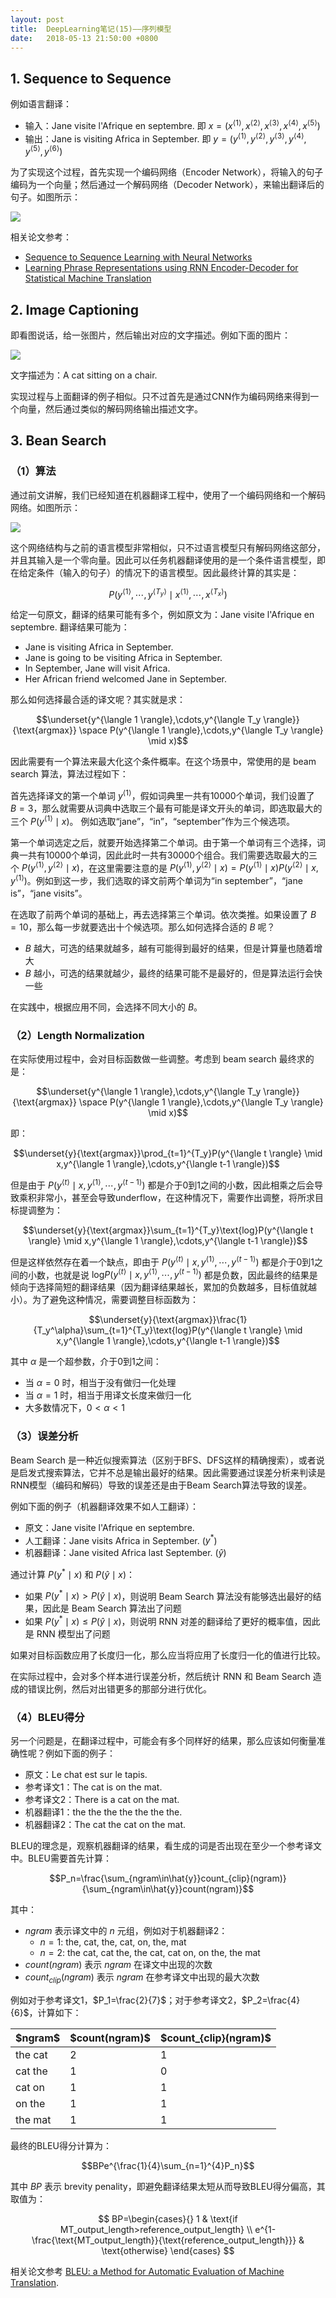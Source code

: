 ```yaml
---
layout: post
title:  DeepLearning笔记(15)——序列模型
date:   2018-05-13 21:50:00 +0800
---
```


## 1. Sequence to Sequence

例如语言翻译：

- 输入：Jane visite l'Afrique en septembre. 即 $x=(x^{\langle 1 \rangle},x^{\langle 2 \rangle},x^{\langle 3 \rangle},x^{\langle 4 \rangle},x^{\langle 5 \rangle})$
- 输出：Jane is visiting Africa in September. 即 $y=(y^{\langle 1 \rangle},y^{\langle 2 \rangle},y^{\langle 3 \rangle},y^{\langle 4 \rangle},y^{\langle 5 \rangle},y^{\langle 6 \rangle})$

为了实现这个过程，首先实现一个编码网络（Encoder Network），将输入的句子编码为一个向量；然后通过一个解码网络（Decoder Network），来输出翻译后的句子。如图所示：

![]({{site.baseurl}}/images/deeplearning/15-1.png)

相关论文参考：

- [Sequence to Sequence Learning with Neural Networks](https://arxiv.org/abs/1409.3215)
- [Learning Phrase Representations using RNN Encoder-Decoder for Statistical Machine Translation](https://arxiv.org/abs/1406.1078)

## 2. Image Captioning

即看图说话，给一张图片，然后输出对应的文字描述。例如下面的图片：

![]({{site.baseurl}}/images/deeplearning/15-2.jpg)

文字描述为：A cat sitting on a chair.

实现过程与上面翻译的例子相似。只不过首先是通过CNN作为编码网络来得到一个向量，然后通过类似的解码网络输出描述文字。

## 3. Bean Search

### （1）算法

通过前文讲解，我们已经知道在机器翻译工程中，使用了一个编码网络和一个解码网络。如图所示：

![]({{site.baseurl}}/images/deeplearning/15-3.png)

这个网络结构与之前的语言模型非常相似，只不过语言模型只有解码网络这部分，并且其输入是一个零向量。因此可以任务机器翻译使用的是一个条件语言模型，即在给定条件（输入的句子）的情况下的语言模型。因此最终计算的其实是：

$$P(y^{\langle 1 \rangle},\cdots,y^{\langle T_y \rangle} \mid x^{\langle 1 \rangle},\cdots,x^{\langle T_x \rangle})$$

给定一句原文，翻译的结果可能有多个，例如原文为：Jane visite l'Afrique en septembre. 翻译结果可能为：

- Jane is visiting Africa in September.
- Jane is going to be visiting Africa in September.
- In September, Jane will visit Africa.
- Her African friend welcomed Jane in September.

那么如何选择最合适的译文呢？其实就是求：

$$\underset{y^{\langle 1 \rangle},\cdots,y^{\langle T_y \rangle}}{\text{argmax}} \space P(y^{\langle 1 \rangle},\cdots,y^{\langle T_y \rangle} \mid x)$$

因此需要有一个算法来最大化这个条件概率。在这个场景中，常使用的是 beam search 算法，算法过程如下：

首先选择译文的第一个单词 $y^{\langle 1 \rangle}$，假如词典里一共有10000个单词，我们设置了 $B=3$，那么就需要从词典中选取三个最有可能是译文开头的单词，即选取最大的三个 $P(y^{\langle 1 \rangle} \mid x)$。 例如选取“jane”，“in”，“september”作为三个候选项。

第一个单词选定之后，就要开始选择第二个单词。由于第一个单词有三个选择，词典一共有10000个单词，因此此时一共有30000个组合。我们需要选取最大的三个 $P(y^{\langle 1 \rangle},y^{\langle 2 \rangle} \mid x)$，在这里需要注意的是 $P(y^{\langle 1 \rangle},y^{\langle 2 \rangle} \mid x)=P(y^{\langle 1 \rangle} \mid x)P(y^{\langle 2 \rangle} \mid x,y^{\langle 1 \rangle})$。例如到这一步，我们选取的译文前两个单词为“in september”，“jane is”，“jane visits”。

在选取了前两个单词的基础上，再去选择第三个单词。依次类推。如果设置了 $B=10$，那么每一步就要选出十个候选项。那么如何选择合适的 $B$ 呢？

- $B$ 越大，可选的结果就越多，越有可能得到最好的结果，但是计算量也随着增大
- $B$ 越小，可选的结果就越少，最终的结果可能不是最好的，但是算法运行会快一些

在实践中，根据应用不同，会选择不同大小的 $B$。

### （2）Length Normalization

在实际使用过程中，会对目标函数做一些调整。考虑到 beam search 最终求的是：

$$\underset{y^{\langle 1 \rangle},\cdots,y^{\langle T_y \rangle}}{\text{argmax}} \space P(y^{\langle 1 \rangle},\cdots,y^{\langle T_y \rangle} \mid x)$$

即：

$$\underset{y}{\text{argmax}}\prod_{t=1}^{T_y}P(y^{\langle t \rangle} \mid x,y^{\langle 1 \rangle},\cdots,y^{\langle t-1 \rangle})$$

但是由于 $P(y^{\langle t \rangle} \mid x,y^{\langle 1 \rangle},\cdots,y^{\langle t-1 \rangle})$ 都是介于0到1之间的小数，因此相乘之后会导致乘积非常小，甚至会导致underflow，在这种情况下，需要作出调整，将所求目标提调整为：

$$\underset{y}{\text{argmax}}\sum_{t=1}^{T_y}\text{log}P(y^{\langle t \rangle} \mid x,y^{\langle 1 \rangle},\cdots,y^{\langle t-1 \rangle})$$

但是这样依然存在着一个缺点，即由于 $P(y^{\langle t \rangle} \mid x,y^{\langle 1 \rangle},\cdots,y^{\langle t-1 \rangle})$ 都是介于0到1之间的小数，也就是说 $\text{log}P(y^{\langle t \rangle} \mid x,y^{\langle 1 \rangle},\cdots,y^{\langle t-1 \rangle})$ 都是负数，因此最终的结果是倾向于选择简短的翻译结果（因为翻译结果越长，累加的负数越多，目标值就越小）。为了避免这种情况，需要调整目标函数为：

$$\underset{y}{\text{argmax}}\frac{1}{T_y^\alpha}\sum_{t=1}^{T_y}\text{log}P(y^{\langle t \rangle} \mid x,y^{\langle 1 \rangle},\cdots,y^{\langle t-1 \rangle})$$

其中 $\alpha$ 是一个超参数，介于0到1之间：

- 当 $\alpha=0$ 时，相当于没有做归一化处理
- 当 $\alpha=1$ 时，相当于用译文长度来做归一化
- 大多数情况下，$0<\alpha<1$

### （3）误差分析

Beam Search 是一种近似搜索算法（区别于BFS、DFS这样的精确搜索），或者说是启发式搜索算法，它并不总是输出最好的结果。因此需要通过误差分析来判读是RNN模型（编码和解码）导致的误差还是由于Beam Search算法导致的误差。

例如下面的例子（机器翻译效果不如人工翻译）：

- 原文：Jane visite l'Afrique en septembre.
- 人工翻译：Jane visits Africa in September. ($y^{*}$)
- 机器翻译：Jane visited Africa last September. ($\hat{y}$)

通过计算 $P(y^{*} \mid x)$ 和 $P(\hat{y} \mid x)$：

- 如果 $P(y^{*} \mid x)>P(\hat{y} \mid x)$，则说明 Beam Search 算法没有能够选出最好的结果，因此是 Beam Search 算法出了问题
- 如果 $P(y^{*} \mid x) \leq P(\hat{y} \mid x)$，则说明 RNN 对差的翻译给了更好的概率值，因此是 RNN 模型出了问题

如果对目标函数应用了长度归一化，那么应当将应用了长度归一化的值进行比较。

在实际过程中，会对多个样本进行误差分析，然后统计 RNN 和 Beam Search 造成的错误比例，然后对出错更多的那部分进行优化。

### （4）BLEU得分

另一个问题是，在翻译过程中，可能会有多个同样好的结果，那么应该如何衡量准确性呢？例如下面的例子：

- 原文：Le chat est sur le tapis.
- 参考译文1：The cat is on the mat.
- 参考译文2：There is a cat on the mat.
- 机器翻译1：the the the the the the the.
- 机器翻译2：The cat the cat on the mat.

BLEU的理念是，观察机器翻译的结果，看生成的词是否出现在至少一个参考译文中。BLEU需要首先计算：

$$P_n=\frac{\sum_{ngram\in\hat{y}}count_{clip}(ngram)}{\sum_{ngram\in\hat{y}}count(ngram)}$$

其中：

- $ngram$ 表示译文中的 $n$ 元组，例如对于机器翻译2：
    - $n=1$: the, cat, the, cat, on, the, mat
    - $n=2$: the cat, cat the, the cat, cat on, on the, the mat
- $count(ngram)$ 表示 $ngram$ 在译文中出现的次数
- $count_{clip}(ngram)$ 表示 $ngram$ 在参考译文中出现的最大次数

例如对于参考译文1，$P_1=\frac{2}{7}$；对于参考译文2，$P_2=\frac{4}{6}$，计算如下：

<table>
	<thead>
		<tr>
			<th>$ngram$</th>
			<th>$count(ngram)$</th>
			<th>$count_{clip}(ngram)$</th>
		</tr>
	</thead>
	<tbody>
		<tr>
			<td>the cat</td>
			<td>2</td>
			<td>1</td>
		</tr>
		<tr>
			<td>cat the</td>
			<td>1</td>
			<td>0</td>
		</tr>
		<tr>
			<td>cat on</td>
			<td>1</td>
			<td>1</td>
		</tr>
		<tr>
			<td>on the</td>
			<td>1</td>
			<td>1</td>
		</tr>
		<tr>
			<td>the mat</td>
			<td>1</td>
			<td>1</td>
		</tr>
	</tbody>
</table>

最终的BLEU得分计算为：

$$BPe^{\frac{1}{4}\sum_{n=1}^{4}P_n}$$

其中 $BP$ 表示 brevity penality，即避免翻译结果太短从而导致BLEU得分偏高，其取值为：

$$
BP=\begin{cases}{}
1 & \text{if MT_output_length>reference_output_length} \\
e^{1-\frac{\text{MT_output_length}}{\text{reference_output_length}}} & \text{otherwise}
\end{cases}
$$

相关论文参考 [BLEU: a Method for Automatic Evaluation of Machine Translation](https://www.aclweb.org/anthology/P02-1040.pdf).